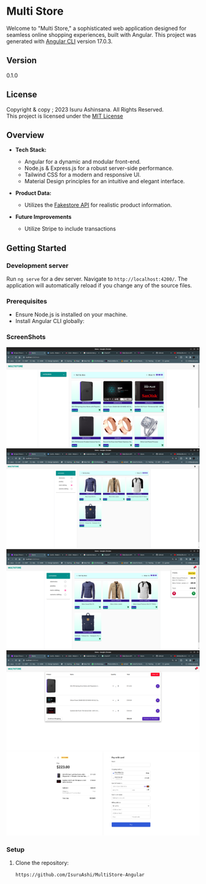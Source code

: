 # Multi Store

Welcome to "Multi Store," a sophisticated web application designed for seamless online shopping experiences, built with Angular.
This project was generated with [Angular CLI](https://github.com/angular/angular-cli) version 17.0.3.

## Version
0.1.0
## License
Copyright & copy ;  2023 Isuru Ashinsana. All Rights Reserved. <br>
This project is licensed under the [MIT License](LICENSE.txt)

## Overview
- **Tech Stack:**
  - Angular for a dynamic and modular front-end.
  - Node.js & Express.js for a robust server-side performance.
  - Tailwind CSS for a modern and responsive UI.
  - Material Design principles for an intuitive and elegant interface.

- **Product Data:**
  - Utilizes the [Fakestore API](https://fakestoreapi.com/) for realistic product information.

- **Future Improvements**
  - Utilize Stripe to include transactions

## Getting Started

### Development server

Run `ng serve` for a dev server. Navigate to `http://localhost:4200/`. The application will automatically reload if you change any of the source files.

### Prerequisites
- Ensure Node.js is installed on your machine.
- Install Angular CLI globally:

### ScreenShots

![Screenshot1](screenshots/mutistore1.png)
![Screenshot2](screenshots/mutistore2.png)
![Screenshot3](screenshots/mutistore3.png)
![Screenshot4](screenshots/mutistore4.png)
![Screenshot5](screenshots/multistore5.png)

### Setup

1. Clone the repository:
   ```bash
   https://github.com/IsuruAshi/MultiStore-Angular
